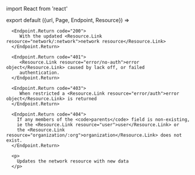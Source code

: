import React from 'react'

export default ({url, Page, Endpoint, Resource}) =>
   <Endpoint
      url={url}
      group="network"
      method="put"
      path="/network/:network"
      weight={20}>


      <Endpoint.Return code="200">
         With the updated <Resource.Link resource="network/:network">network resource</Resource.Link>
      </Endpoint.Return>

      <Endpoint.Return code="401">
         <Resource.Link resource="error/no-auth">error object</Resource.Link> caused by lack off, or failed
         authentication.
      </Endpoint.Return>

      <Endpoint.Return code="403">
         When restricted a <Resource.Link resource="error/auth">error object</Resource.Link> is returned
      </Endpoint.Return>

      <Endpoint.Return code="404">
        If any members of the <code>parents</code> field is non-existing,
        ie the <Resource.Link resource="user">user</Resource.Link> or
        the <Resource.Link resource="organization/:org">organization</Resource.Link> does not exist.
      </Endpoint.Return>

      <p>
        Updates the network resource with new data
      </p>
   </Endpoint>

